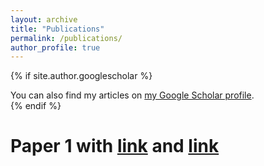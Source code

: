 ```yaml
---
layout: archive
title: "Publications"
permalink: /publications/
author_profile: true
---
```


{% if site.author.googlescholar %}
  <div class="wordwrap">You can also find my articles on <a href="{{site.author.googlescholar}}">my Google Scholar profile</a>.</div>
{% endif %}

# Paper 1 with [link](http://AlexMoreo.github.io/files/DV-TKDD.2023.pdf) and [link](./files/DV-TKDD.2023.pdf)
